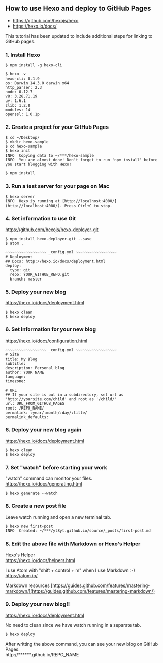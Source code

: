 ## How to use Hexo and deploy to GitHub Pages
* https://github.com/hexojs/hexo
* https://hexo.io/docs/

This tutorial has been updated to include additional steps for linking to GitHub pages.

### 1. Install Hexo
```
$ npm install -g hexo-cli

$ hexo -v
hexo-cli: 0.1.9
os: Darwin 14.3.0 darwin x64
http_parser: 2.3
node: 0.12.7
v8: 3.28.71.19
uv: 1.6.1
zlib: 1.2.8
modules: 14
openssl: 1.0.1p
```

### 2. Create a project for your GitHub Pages
```
$ cd ~/Desktop/
$ mkdir hexo-sample
$ cd hexo-sample
$ hexo init
INFO  Copying data to ~/***/hexo-sample
INFO  You are almost done! Don't forget to run 'npm install' before you start blogging with Hexo!

$ npm install
```

### 3. Run a test server for your page on Mac
```
$ hexo server
INFO  Hexo is running at [http://localhost:4000/](http://localhost:4000/). Press Ctrl+C to stop.
```

### 4. Set information to use Git
https://github.com/hexojs/hexo-deployer-git
```
$ npm install hexo-deployer-git --save
$ atom .

~~~~~~~~~~~~~~~~~~ _config.yml ~~~~~~~~~~~~~~~~~~
# Deployment
## Docs: http://hexo.io/docs/deployment.html
deploy:
  type: git
  repo: YOUR_GITHUB_REPO.git
  branch: master
```

### 5. Deploy your new blog
https://hexo.io/docs/deployment.html
```
$ hexo clean
$ hexo deploy
```

### 6. Set information for your new blog
https://hexo.io/docs/configuration.html
```
~~~~~~~~~~~~~~~~~~ _config.yml ~~~~~~~~~~~~~~~~~~
# Site
title: My Blog
subtitle:
description: Personal blog
author: YOUR NAME
language:
timezone:

# URL
## If your site is put in a subdirectory, set url as 'http://yoursite.com/child' and root as '/child/'
url: URL_FROM_GITHUB_PAGES
root: /REPO_NAME/
permalink: :year/:month/:day/:title/
permalink_defaults:
```

### 6. Deploy your new blog again
https://hexo.io/docs/deployment.html
```
$ hexo clean
$ hexo deploy
```

### 7. Set "watch" before starting your work
"watch" command can monitor your files.  
https://hexo.io/docs/generating.html
```
$ hexo generate --watch
```

### 8. Create a new post file
Leave watch running and open a new terminal tab.

```
$ hexo new first-post
INFO  Created: ~/***/yt8yt.github.io/source/_posts/first-post.md
```

### 8. Edit the above file with Markdown or Hexo's Helper
Hexo's Helper  
https://hexo.io/docs/helpers.html  

I use Atom with "shift + control + m" when I use Markdown :-)  
https://atom.io/

Markdown resources [https://guides.github.com/features/mastering-markdown/](https://guides.github.com/features/mastering-markdown/)

### 9. Deploy your new blog!!
https://hexo.io/docs/deployment.html

No need to clean since we have watch running in a separate tab. 

```
$ hexo deploy
```
After writting the above command, you can see your new blog on GitHub Pages.  
http://******.github.io/REPO_NAME